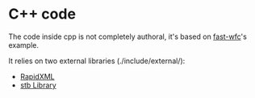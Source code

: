 # C++ code

The code inside cpp is not completely authoral, it's based on [fast-wfc](https://github.com/math-fehr/fast-wfc)'s example. 

It relies on two external libraries (./include/external/):

* [RapidXML](https://github.com/dwd/rapidxml)
* [stb Library](https://github.com/nothings/stb)